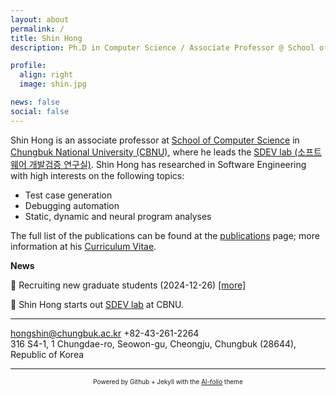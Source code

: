 ```yaml
---
layout: about
permalink: /
title: Shin Hong
description: Ph.D in Computer Science / Associate Professor @ School of Computer Science, CBNU <br> 홍신 (충북대학교 소프트웨어학부 부교수)

profile:
  align: right
  image: shin.jpg

news: false
social: false
---
```


Shin Hong is an associate professor at [School of Computer Science](http://software.cbnu.ac.kr) 
in [Chungbuk National University (CBNU)](http://www.handong.edu), where he leads the [SDEV lab (소프트웨어 개발검증 연구실)](https://sdevlab.github.io).
Shin Hong has researched in Software Engineering with high interests on the following topics:
* Test case generation
* Debugging automation
* Static, dynamic and neural program analyses 

The full list of the publications can be found at the [publications](https://hongshin.github.io/publications) page; more information at his [Curriculum Vitae](https://hongshin.github.io/shinhong-cv.pdf).

 
**News**

🔔 Recruiting new graduate students (2024-12-26) [\[more\]](https://sdevlab.notion.site/SDEV-2025-1184543d19af80b3b926d7290e9c60dc?pvs=74) 

🔔 Shin Hong starts out [SDEV lab](http://sdevlab.github.io) at CBNU.


<!--
🔔 Request form for academic consulting [[link]](https://forms.gle/AHtwGrowgTPhhq5dA) (requires Handong sign-in) 
-->
---

<a href="mailto:hongshin@chungbuk.ac.kr"> hongshin@chungbuk.ac.kr </a>
+82-43-261-2264 <br>
316 S4-1, 1 Chungdae-ro, Seowon-gu, Cheongju, Chungbuk (28644), Republic of Korea

----

<!--{:.center}-->
<center> <font size="1"> Powered by Github + Jekyll with the <a href="https://github.com/alshedivat/al-folio">Al-folio</a> theme </font> </center>

